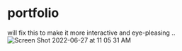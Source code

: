 # portfolio
will fix this to make it more interactive and eye-pleasing ..
![Screen Shot 2022-06-27 at 11 05 31 AM](https://user-images.githubusercontent.com/93988552/175852440-dfc18dab-44d8-4fc4-84a2-78ed2e1a7436.png)

